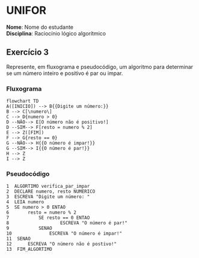 # UNIFOR
**Nome**: Nome do estudante <br>
**Disciplina**: Raciocínio lógico algorítmico

## Exercício 3
Represente, em fluxograma e pseudocódigo, um algoritmo para determinar se um número inteiro e positivo é par ou impar.

### Fluxograma

```mermaid
flowchart TD
A([INICIO]) --> B{{Digite um número:}}
B --> C[\numero\]
C --> D{numero > 0}
D --NÂO--> E[O número não é positivo!]
D --SIM--> F[resto = numero % 2]
E --> Z([FIM])
F --> G{resto == 0}
G --NÂO--> H{{O número é impar!}}
G --SIM--> I{{O número é par!}}
H --> Z
I --> Z
```

### Pseudocódigo
```
1  ALGORTIMO verifica_par_impar
2  DECLARE numero, resto NUMERICO
3  ESCREVA "Digite um número: "
4  LEIA numero
5  SE numero > 0 ENTAO
6  		resto = numero % 2
7			SE resto == 0 ENTAO
8					ESCREVA "O número é par!"
9			SENAO
10				ESCREVA "O número é impar!"
11  SENAO
12 		ESCREVA "O número não é postivo!"
13  FIM_ALGORTIMO
```
